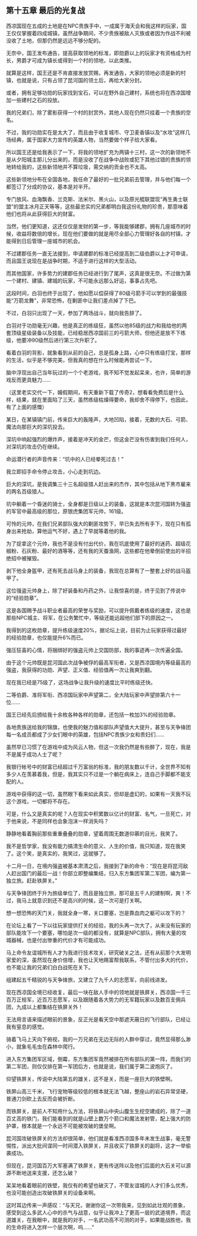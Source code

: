 ## 第十五章 最后的光复战

西凉国现在五成的土地是在NPC贵族手中，一成属于海天会和我这样的玩家，国王仅仅掌握着四成城镇，虽然战争期间，不少贵族被敌人灭族或者因为作战不利被没收了土地，但那仍然是远远不够分配的。

无奈中，国王发布通告，提高获取领地的标准，即勋爵以上的玩家才有资格成为村长，男爵才可成为镇长或得到一个村的领地，以此类推。

就算是这样，国王还是不肯直接发放赏赐，再发通告，大家的领地必须是新的村镇，也就是说，只有占领了昆河国的领土后，再给大家分封。

或者，拥有足够功勋的玩家找到宝石，可以在野外自己建村，系统也将在西凉国增加一些建村之石的投放。

我的兄弟们，除了雾影获得一个村的封赏外，其他人现在仍然只挂着一个贵族的空名。

不过，我的功勋实在是太大了，而且由于收复城市、守卫麦香镇以及“水攻”这样几场经典，属于国家大力宣传的英雄人物，当然要做个样子给大家看。

所以国王还是给我表示了一下，将我的领地扩充为两镇十三村，这一次的新领地不是从夕阳城主那儿分出来的，而是没收了在战争中战败或犯下其他过错的贵族的领地转给我的，这些新领地并不算垃圾，需交纳的贡金也不太高。

这些新领地分布在全国各地，我任命了最好的一批兄弟前去管理，并与他们每一个都签订了分成的协议，基本是对半开。

专门放风、血海飘香、兰克斯、法米尔、黑火山，以及原光棍联盟现“再生勇士联盟”的盟主冰月正天等等，这些最忠实的兄弟都明白我这份礼物的珍贵，那意味着他们也将从此获得巨大的财富。

当然，他们更知道，这还仅仅是发财的第一步，等我能够建郡，拥有几座城市的时候，收益将数倍的增长，现在他们要做的就是用尽全部心力管理好各自的村镇，才能得到日后管理一座城市的机会。

不过建郡任务一直无法接到，申请建郡的标准已经提高到二级伯爵以上才可申请，而且国王说现在是战争时期，不适于进行这样的大型活动。

而其他国家，许多势力的建郡任务已经进行到了尾声，这真是很无奈。不过做为第一个建村、建镇、建城的玩家，不可能永远那么好运，事事占先吧。

这段时间，白羽也终于出现了，他如愿以偿获得了80级弓箭手可以学到的最强技能“万箭龙舞”，非常恐怖，在剿匪中让我们差点掉了下巴。

不过，白羽只出现了一天，参加了两场战斗，就向我告辞了。

白羽对于功勋毫无兴趣，他是真正的练级狂，虽然以他85级的战力和我给他的两套顶级星级装备以及技能，已经稳居西凉国前三的弓箭大师，但他还是放不下练级，他要冲90级然后进行第三次升职了。

看着白羽的背影，就象看到从前的自己，总是孤身上路，心中只有练级打宝，那样的生活，似乎是不够完美，但我真的想在什么时候能再尝试一下。

脑中浮现出自己当年玩过的一个个老游戏，我不知不觉发起呆来，也许，简单的游戏反而更具魅力……

（这里老实交代一下，婚假期间，有天重新下载了传奇2，想看看免费后是什么样，结果，就在里面陷了三天，虽然练级枯燥得要命，我却舍不得停下，也因此，有了上面的感慨）

某日，在某镇镇门前，传来巨大的轰隆声，大地凹陷，接着，无数的大石、弓箭、魔法向那巨大的深坑投去。

深坑中响起强烈的爆炸声，接着是冲天的金芒，但这金芒没有伤害到我们任何人，对深坑的攻击仍在继续。

命运潜行者的声音传来：“坑中的人已经晕死过去！”

我立即招手命令停止攻击，小心走到坑边。

巨大的深坑，是我调集三十三名超级猎人赶出来的杰作，其中包括从地下黑市雇来的两名百级猎人。

坑中躺着一个昏迷的骑士，全身都是日级以上的装备，这就是本次昆河国转为强盗的军官中最高级的那位，原银虎集团军元帅，161级。

可怜的元帅，在我们兄弟部队强大的剿匪攻势下，早已失去所有手下，现在只有孤身出来抢劫，算他运气不好，遇上了早就等着他的我。

为了捉拿这个元帅，我也不是没有付出代价，我在坑底使用了最好的迷药、超级花椒粉、石灰粉、最好的酒等等，还有我的天蚕渔网，这些都在他晕倒前使出的半招绝招中被摧毁。

剥下他全身盔甲，还有死去战马身上的装备，我现在总算有了一整套上好的战马盔甲了。

这位强盗元帅身上，除了好装备和丹药之外，让我惊喜的是，终于见到了传说中的“经验勋章”。

这是各国赐予战斗职业者最高的荣誉与奖励，可以提升佩戴者练级的速度，这也是那些NPC城主、将军，在公务繁忙中，等级还能远超他们部下的原因之一。

我得到的这枚勋章，提升练级速度20%，据论坛上说，目前为止玩家获得过最好的经验勋章，也仅能提升6%而已。

强压狂喜的心情，将捆绑好的强盗元帅上交国防部，我的事迹再一次传遍全国。

由于这个元帅既是昆河国此次战争被俘的最高军衔者，又是西凉国境内等级最高的强盗，我获得的功勋、声望、正义值、经验值再一次让我爽到翻。

现在我已经是75级了，这场战争让我升级的速度比平时练级还快。

二等伯爵、准将军衔、西凉国玩家中声望第二，全大陆玩家中声望排第六十一位……

国王已经先后颁给我十余枚各种各样的勋章，还包括一枚加3%的经验勋章。

各地贵族送给我的锦旗，也使我的魅力值和部队声望值大大提升，甚至与天争锋团每一名成员都成了少女们眼中的英雄，包括NPC贵族少女和贵妇们……

虽然早已习惯了在游戏中成为风云人物，但这一次我仍然是有些醉了，现在，我是不是属于成功人士了呢？

我银行帐号中的财富已经超过千万富翁的标准，我的朋友数以千计，全世界不知有多少人在羡慕着我，但是，我其实只不过是一个躺在病床上，连自己手脚都不能支配的人。

游戏中获得的这一切，虽然眼下看来如此真实，但却是虚幻的，如果有一天我不玩这个游戏，一切都将不存在。

可是，什么又是真实的呢？人在现实中积累数以亿计的财富、名气，一旦死亡，对于他来说，不是同样也会象泡沫一样消失吗？

静静地看着胸前那些重重叠叠的勋章，望着周围无数道仰慕的目光，我笑了。

我不是哲学家，我没有能力搞清生命的意义、人生的价值，我只知道，现在我笑了。这个笑，是真实的，我笑过，这就够了。

十二月一日，在境内强盗被基本肃清之后，我接到了新的命令：“现在是将昆河敌人赶出国门的最后一战！你部立即整编集结，归入东方集团军第二军团，编为第一独立旅。赶赴铁屏关。”

与天争锋团终于升为旅级单位了，而且是独立旅，那可是五千人的建制啊，爽！不过，我马上就意识到还不是高兴的时候，这一次可是打关啊。

想一想恐怖的天门关，我就全身一寒，关口要塞，岂是靠血肉之躯可以攻下的？

在论坛上看了一下以往玩家提供打关的经验，我的头再一次大了，从来没有玩家的部队能攻下一个要塞，哪怕是次一级的都没有，就算是NPC部队，拥有大量的攻城器械，也是付出惨重的代价才有可能成功。

马上命令友谊城所有人才为我进行技术攻关，研究破关之法，还有从前那个大发明家爱的深，虽然现在身价倍增，我也让天地赐富帮我联系，不管付出多大的代价，也不能让我的兄弟们白白战死在关下。

组建起五千精锐的与天争锋旅，又建立了九千人的志愿军，向前线进发。

现在西凉国全境已经收复，最后一块在敌人手中的领地就是铁屏关，西凉国一千三百万正规军，近百万志愿军，以及跟随着各大势力的无军籍玩家以及数百支佣兵团，九成以上都集结在铁屏关外！

无法用言语来描述眼前的景象，反正光是看天空中那遮天蔽日的飞行部队，已经让我有窒息的感觉。

骑着飞马上天向下俯视，我的一万兄弟在无边无际的人群中穿过，竟然显得那么渺小，就象毛毛虫在森林中爬行。

进入东方集团军区域，倒霉，东方集团军竟然被排在所有部队的第一阵，而我们的第二军团，则仅仅排在第一军团后方，也就是说，我们属于第二波炮灰了。

仰望铁屏关，传说中大陆第五的雄关，这不是关，而是一座巨大的铁壁啊。

铁屏山高三千米，飞行宠物等级较低的根本就无法飞越，整座山的岩石异常坚硬，普通刀剑砍上去反而会被折断。

而铁屏关，是前人不知用什么方法，将铁屏山中央山腹生生挖空建成的，除了一道百丈高的铁门，我们能看到的就是山壁上数万个箭口和魔法发射管，配上强大的防护罩，根本就是一个永远不可能被攻破的堡垒啊。

昆河国攻破铁屏关的方法却很简单，他们就是看准西凉国多年未发生战事，毫无警惕性，派出大批间谍同一时间潜入铁屏关，并且收买了铁屏关的副将，这才一举偷袭成功。

但现在，昆河国百万大军塞满了铁屏关，更有传送阵以及他们后面的大石关可以源源不断地送来支援，还怎么破？

呆呆地看着眼前的铁壁，我仅有的希望也破灭了，不管友谊城的人才们多么优秀，也没可能创造出攻破铁屏关的设备来啊。

这时耳边传来一声感叹：“与天兄，谢谢你这一次带我来，见到如此壮观的景象，感受到这么多武人心中的杀气与战意，似乎让我冲上了更高一层的武道境界，而这道雄关，在我眼中，就是我的对手，一名武功高不可测的对手，如果能战胜他，我的生命将进入怎样一个层次啊，呜……”

